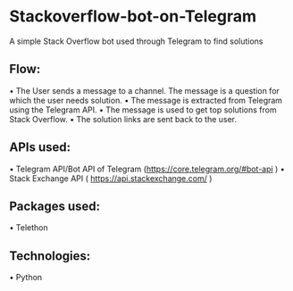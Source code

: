 # Stackoverflow-bot-on-Telegram
A simple Stack Overflow bot used through Telegram to find solutions

## Flow:
  •	The User sends a message to a channel.  The message is a question for which the user needs solution.
  •	The message is extracted from Telegram using the Telegram API.
  •	The message is used to get top solutions from Stack Overflow.
  •	The solution links are sent back to the user.

## APIs used:

  •	Telegram API/Bot API of Telegram (https://core.telegram.org/#bot-api )
  •	Stack Exchange API ( https://api.stackexchange.com/ )

## Packages used:
  •	Telethon

## Technologies:
  •	Python
